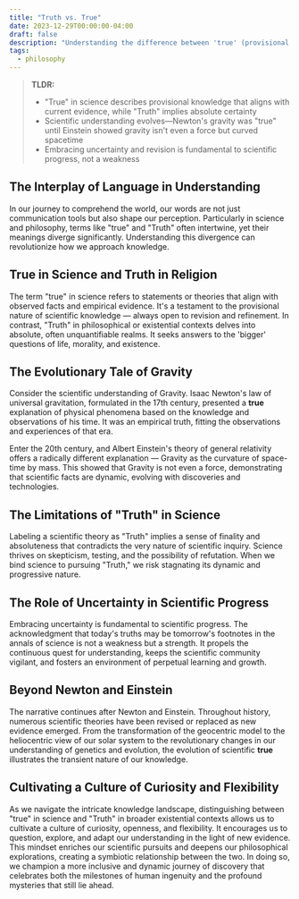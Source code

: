 ```yaml
---
title: "Truth vs. True"
date: 2023-12-29T00:00:00-04:00
draft: false
description: "Understanding the difference between 'true' (provisional scientific knowledge) and 'Truth' (absolute certainty). Why this distinction matters for critical thinking."
tags:
  - philosophy
---
```


> **TLDR:**
> - "True" in science describes provisional knowledge that aligns with current evidence, while "Truth" implies absolute certainty
> - Scientific understanding evolves—Newton's gravity was "true" until Einstein showed gravity isn't even a force but curved spacetime
> - Embracing uncertainty and revision is fundamental to scientific progress, not a weakness

## The Interplay of Language in Understanding

In our journey to comprehend the world, our words are not just communication tools but also shape our perception. Particularly in science and philosophy, terms like "true" and "Truth" often intertwine, yet their meanings diverge significantly. Understanding this divergence can revolutionize how we approach knowledge.

## True in Science and Truth in Religion

The term "true" in science refers to statements or theories that align with observed facts and empirical evidence. It's a testament to the provisional nature of scientific knowledge — always open to revision and refinement. In contrast, "Truth" in philosophical or existential contexts delves into absolute, often unquantifiable realms. It seeks answers to the 'bigger' questions of life, morality, and existence.

## The Evolutionary Tale of Gravity

Consider the scientific understanding of Gravity. Isaac Newton's law of universal gravitation, formulated in the 17th century, presented a **true** explanation of physical phenomena based on the knowledge and observations of his time. It was an empirical truth, fitting the observations and experiences of that era.

Enter the 20th century, and Albert Einstein's theory of general relativity offers a radically different explanation — Gravity as the curvature of space-time by mass. This showed that Gravity is not even a force, demonstrating that scientific facts are dynamic, evolving with discoveries and technologies.

## The Limitations of "Truth" in Science

Labeling a scientific theory as "Truth" implies a sense of finality and absoluteness that contradicts the very nature of scientific inquiry. Science thrives on skepticism, testing, and the possibility of refutation. When we bind science to pursuing "Truth," we risk stagnating its dynamic and progressive nature.

## The Role of Uncertainty in Scientific Progress

Embracing uncertainty is fundamental to scientific progress. The acknowledgment that today's truths may be tomorrow's footnotes in the annals of science is not a weakness but a strength. It propels the continuous quest for understanding, keeps the scientific community vigilant, and fosters an environment of perpetual learning and growth.

## Beyond Newton and Einstein

The narrative continues after Newton and Einstein. Throughout history, numerous scientific theories have been revised or replaced as new evidence emerged. From the transformation of the geocentric model to the heliocentric view of our solar system to the revolutionary changes in our understanding of genetics and evolution, the evolution of scientific **true** illustrates the transient nature of our knowledge.

## Cultivating a Culture of Curiosity and Flexibility

As we navigate the intricate knowledge landscape, distinguishing between "true" in science and "Truth" in broader existential contexts allows us to cultivate a culture of curiosity, openness, and flexibility. It encourages us to question, explore, and adapt our understanding in the light of new evidence. This mindset enriches our scientific pursuits and deepens our philosophical explorations, creating a symbiotic relationship between the two. In doing so, we champion a more inclusive and dynamic journey of discovery that celebrates both the milestones of human ingenuity and the profound mysteries that still lie ahead.